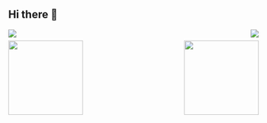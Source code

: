 ## Hi there 👋

<img align="left" src="https://visitor-badge.laobi.icu/badge?page_id=zerocrghost.zerocrghost" />
<img align="right" src="https://img.shields.io/github/followers/zerocrghost?label=Follow&style=social" />
<h1 align="center"></h1>
<img align="left" height="150px" src="https://github-readme-stats.vercel.app/api?username=zerocrghost&show_icons=true&theme=merko&count_private=true">
<img align="right" height="150px" src="https://github-readme-stats.vercel.app/api/top-langs/?username=zerocrghost&layout=compact&theme=merko&count_private=true">
